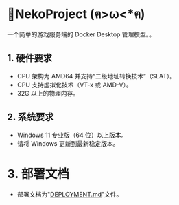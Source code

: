# 🐾NekoProject (ฅ>ω<*ฅ)
一个简单的游戏服务端的 Docker Desktop 管理模型。。

## 1. 硬件要求

- CPU 架构为 AMD64 并支持“二级地址转换技术”（SLAT）。
- CPU 支持虚拟化技术（VT-x 或 AMD-V）。
- 32G 以上的物理内存。

## 2. 系统要求

- Windows 11 专业版（64 位）以上版本。
- 请将 Windows 更新到最新稳定版本。

# 3. 部署文档
- 部署文档为"[DEPLOYMENT.md](DEPLOYMENT.md)"文件。
